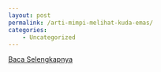 ```yaml
---
layout: post
permalink: /arti-mimpi-melihat-kuda-emas/
categories:
    - Uncategorized
---
```


[Baca Selengkapnya](/10)